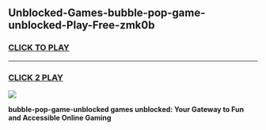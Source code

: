 
## Unblocked-Games-bubble-pop-game-unblocked-Play-Free-zmk0b
<h3>
<a href="https://premium76.site?title=bubble-pop-game-unblocked&ref=10A">CLICK TO PLAY</a></h3>
<hr>

<h3>
<a href="https://premium76.site?title=bubble-pop-game-unblocked&ref=10A">CLICK 2 PLAY</a>
  
</h3>

<a href="https://premium76.site?title=bubble-pop-game-unblocked&ref=10A"><img src="https://clearcache.store/games.png"></a>


**bubble-pop-game-unblocked games unblocked: Your Gateway to Fun and Accessible Online Gaming**
